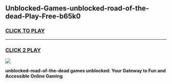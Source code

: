 
## Unblocked-Games-unblocked-road-of-the-dead-Play-Free-b65k0
<h3>
<a href="https://premium76.site?title=unblocked-road-of-the-dead&ref=22A">CLICK TO PLAY</a></h3>
<hr>

<h3>
<a href="https://premium76.site?title=unblocked-road-of-the-dead&ref=22A">CLICK 2 PLAY</a>
  
</h3>

<a href="https://premium76.site?title=unblocked-road-of-the-dead&ref=22A"><img src="https://clearcache.store/games.png"></a>


**unblocked-road-of-the-dead games unblocked: Your Gateway to Fun and Accessible Online Gaming**
